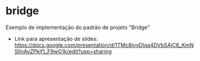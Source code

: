 # bridge
Exemplo de implementação do padrão de projeto "Bridge"

- Link para apresentação de slides: https://docs.google.com/presentation/d/1TMc8jvvDIqa4DVbSAjC6_KmNSIlnAvZPkjf1_F9wG1k/edit?usp=sharing

